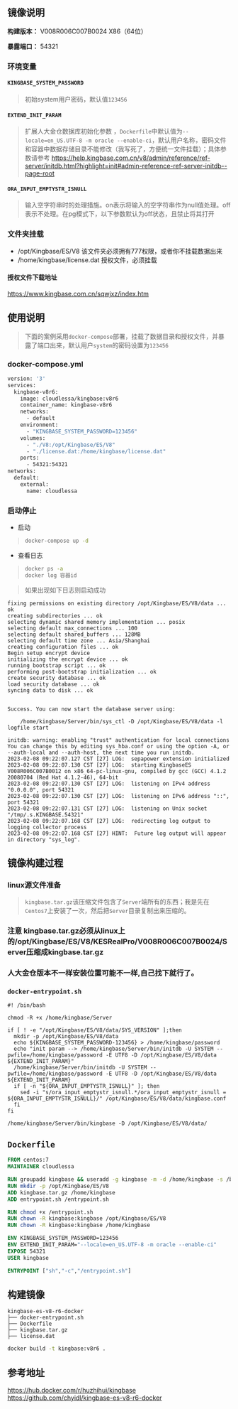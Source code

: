 ## 镜像说明

**构建版本：** V008R006C007B0024 X86（64位）

**暴露端口：** 54321

### 环境变量

#### `KINGBASE_SYSTEM_PASSWORD`

> 初始system用户密码，默认值`123456`

#### `EXTEND_INIT_PARAM`

> 扩展人大金仓数据库初始化参数 ，`Dockerfile`中默认值为`--locale=en_US.UTF-8 -m oracle --enable-ci`，默认用户名称，密码文件和容器中数据存储目录不能修改（我写死了，方便统一文件挂载）；具体参数请参考 https://help.kingbase.com.cn/v8/admin/reference/ref-server/initdb.html?highlight=init#admin-reference-ref-server-initdb--page-root

#### `ORA_INPUT_EMPTYSTR_ISNULL`

> 输入空字符串时的处理措施。on表示将输入的空字符串作为null值处理。off表示不处理。在pg模式下，以下参数默认为off状态，且禁止将其打开

### 文件夹挂载

- /opt/Kingbase/ES/V8 该文件夹必须拥有777权限，或者你不挂载数据出来
- /home/kingbase/license.dat 授权文件，必须挂载

#### 授权文件下载地址

https://www.kingbase.com.cn/sqwjxz/index.htm

## 使用说明

> 下面的案例采用`docker-compose`部署，挂载了数据目录和授权文件，并暴露了端口出来，默认用户`system`的密码设置为`123456`

### docker-compose.yml

```dockerfile
version: '3'
services:
  kingbase-v8r6:
    image: cloudlessa/kingbase:v8r6
    container_name: kingbase-v8r6
    networks:
      - default
    environment:
      - "KINGBASE_SYSTEM_PASSWORD=123456"
    volumes:
      - "./V8:/opt/Kingbase/ES/V8"
      - "./license.dat:/home/kingbase/license.dat"
    ports:
      - 54321:54321
networks:
  default:
    external:
      name: cloudlessa
```

### 启动停止

- 启动

> ```sh
> docker-compose up -d
> ```

- 查看日志

>  ```sh
>  docker ps -a
>  docker log 容器id
>  ```

> 如果出现如下日志则启动成功

```
fixing permissions on existing directory /opt/Kingbase/ES/V8/data ... ok
creating subdirectories ... ok
selecting dynamic shared memory implementation ... posix
selecting default max_connections ... 100
selecting default shared_buffers ... 128MB
selecting default time zone ... Asia/Shanghai
creating configuration files ... ok
Begin setup encrypt device
initializing the encrypt device ... ok
running bootstrap script ... ok
performing post-bootstrap initialization ... ok
create security database ... ok
load security database ... ok
syncing data to disk ... ok


Success. You can now start the database server using:

    /home/kingbase/Server/bin/sys_ctl -D /opt/Kingbase/ES/V8/data -l logfile start

initdb: warning: enabling "trust" authentication for local connections
You can change this by editing sys_hba.conf or using the option -A, or
--auth-local and --auth-host, the next time you run initdb.
2023-02-08 09:22:07.127 CST [27] LOG:  sepapower extension initialized
2023-02-08 09:22:07.130 CST [27] LOG:  starting KingbaseES V008R006C007B0012 on x86_64-pc-linux-gnu, compiled by gcc (GCC) 4.1.2 20080704 (Red Hat 4.1.2-46), 64-bit
2023-02-08 09:22:07.130 CST [27] LOG:  listening on IPv4 address "0.0.0.0", port 54321
2023-02-08 09:22:07.130 CST [27] LOG:  listening on IPv6 address "::", port 54321
2023-02-08 09:22:07.131 CST [27] LOG:  listening on Unix socket "/tmp/.s.KINGBASE.54321"
2023-02-08 09:22:07.168 CST [27] LOG:  redirecting log output to logging collector process
2023-02-08 09:22:07.168 CST [27] HINT:  Future log output will appear in directory "sys_log".
```

## 镜像构建过程

### linux源文件准备

> `kingbase.tar.gz`该压缩文件包含了`Server`端所有的东西；我是先在`Centos7`上安装了一次，然后把`Server`目录复制出来压缩的。
### 注意 kingbase.tar.gz必须从linux上的/opt/Kingbase/ES/V8/KESRealPro/V008R006C007B0024/Server压缩成kingbase.tar.gz 
### 人大金仓版本不一样安装位置可能不一样,自己找下就行了。

### `docker-entrypoint.sh`

```
#! /bin/bash

chmod -R +x /home/kingbase/Server

if [ ! -e "/opt/Kingbase/ES/V8/data/SYS_VERSION" ];then
  mkdir -p /opt/Kingbase/ES/V8/data
  echo ${KINGBASE_SYSTEM_PASSWORD-123456} > /home/kingbase/password
  echo "init param --> /home/kingbase/Server/bin/initdb -U SYSTEM --pwfile=/home/kingbase/password -E UTF8 -D /opt/Kingbase/ES/V8/data ${EXTEND_INIT_PARAM}"
  /home/kingbase/Server/bin/initdb -U SYSTEM --pwfile=/home/kingbase/password -E UTF8 -D /opt/Kingbase/ES/V8/data ${EXTEND_INIT_PARAM}
  if [ -n "${ORA_INPUT_EMPTYSTR_ISNULL}" ]; then
    sed -i "s/ora_input_emptystr_isnull.*/ora_input_emptystr_isnull = ${ORA_INPUT_EMPTYSTR_ISNULL}/" /opt/Kingbase/ES/V8/data/kingbase.conf
  fi
fi

/home/kingbase/Server/bin/kingbase -D /opt/Kingbase/ES/V8/data/
```

## `Dockerfile`

```dockerfile
FROM centos:7
MAINTAINER cloudlessa

RUN groupadd kingbase && useradd -g kingbase -m -d /home/kingbase -s /bin/bash kingbase
RUN mkdir -p /opt/Kingbase/ES/V8
ADD kingbase.tar.gz /home/kingbase
ADD entrypoint.sh /entrypoint.sh

RUN chmod +x /entrypoint.sh
RUN chown -R kingbase:kingbase /opt/Kingbase/ES/V8
RUN chown -R kingbase:kingbase /home/kingbase

ENV KINGBASE_SYSTEM_PASSWORD=123456
ENV EXTEND_INIT_PARAM="--locale=en_US.UTF-8 -m oracle --enable-ci"
EXPOSE 54321
USER kingbase

ENTRYPOINT ["sh","-c","/entrypoint.sh"]
```

## 构建镜像

```
kingbase-es-v8-r6-docker
├── docker-entrypoint.sh
├── Dockerfile
├── kingbase.tar.gz
├── license.dat
```

```sh
docker build -t kingbase:v8r6 .
```


## 参考地址
https://hub.docker.com/r/huzhihui/kingbase
https://github.com/chyidl/kingbase-es-v8-r6-docker
